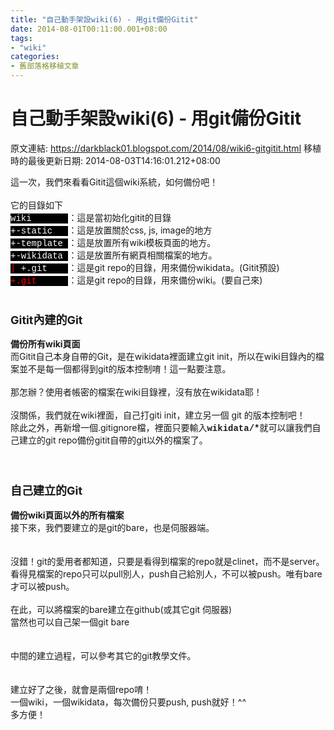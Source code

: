 ```yaml
---
title: "自己動手架設wiki(6) - 用git備份Gitit"
date: 2014-08-01T00:11:00.001+08:00
tags: 
- "wiki"
categories:
- 舊部落格移植文章
---
```


# 自己動手架設wiki(6) - 用git備份Gitit

原文連結: https://darkblack01.blogspot.com/2014/08/wiki6-gitgitit.html
移植時的最後更新日期: 2014-08-03T14:16:01.212+08:00

這一次，我們來看看Gitit這個wiki系統，如何備份吧！<br /><br />它的目錄如下<br /><span style="background-color: black; color: white; font-family: Courier New, Courier, monospace;">wiki &nbsp; &nbsp; &nbsp;&nbsp;</span>：這是當初始化gitit的目錄<br /><span style="background-color: black; color: white; font-family: Courier New, Courier, monospace;">+-static &nbsp;&nbsp;</span>：這是放置關於css, js, image的地方<br /><span style="background-color: black; color: white; font-family: Courier New, Courier, monospace;">+-template&nbsp;</span>：這是放置所有wiki模板頁面的地方。<br /><span style="font-family: Courier New, Courier, monospace;"><span style="background-color: black; color: white;">+-wikidata&nbsp;</span></span>：這是放置所有網頁相關檔案的地方。<br /><span style="background-color: black; color: red; font-family: Courier New, Courier, monospace;">|</span><span style="background-color: black; color: white; font-family: Courier New, Courier, monospace;">&nbsp;+.git &nbsp; &nbsp;</span>：這是git repo的目錄，用來備份wikidata。(Gitit預設)<br /><span style="background-color: black; color: red; font-family: Courier New, Courier, monospace;">+.git</span><span style="background-color: black; color: white; font-family: Courier New, Courier, monospace;">&nbsp; &nbsp; &nbsp;&nbsp;</span>：這是git repo的目錄，用來備份wiki。(要自己來)<br /><br /><h3><span style="font-size: large;">Gitit內建的Git</span></h3><b>備份所有wiki頁面</b><br />而Gitit自己本身自帶的Git，是在wikidata裡面建立git init，所以在wiki目錄內的檔案並不是每一個都得到git的版本控制唷！這一點要注意。<br /><br />那怎辦？使用者帳密的檔案在wiki目錄裡，沒有放在wikidata耶！<br /><br />沒關係，我們就在wiki裡面，自己打giti init，建立另一個 git 的版本控制吧！<br />除此之外，再新增一個.gitignore檔，裡面只要輸入<b style="font-family: 'Courier New', Courier, monospace;">wikidata/*</b><span style="font-family: inherit;">就可以讓我們自己建立的git repo備份gitit自帶的git以外的檔案了。</span><br /><br /><br /><h3><span style="font-size: large;">自己建立的Git</span></h3><b>備份wiki頁面以外的所有檔案</b><br />接下來，我們要建立的是git的bare，也是伺服器端。<br /><br /><br />沒錯！git的愛用者都知道，只要是看得到檔案的repo就是clinet，而不是server。<br />看得見檔案的repo只可以pull別人，push自己給別人，不可以被push。唯有bare才可以被push。<br /><br />在此，可以將檔案的bare建立在github(或其它git 伺服器)<br />當然也可以自己架一個git bare<br /><br /><br />中間的建立過程，可以參考其它的git教學文件。<br /><br /><br />建立好了之後，就會是兩個repo唷！<br />一個wiki，一個wikidata，每次備份只要push, push就好！^^<br />多方便！<br /><br /><br /><br /><br />
